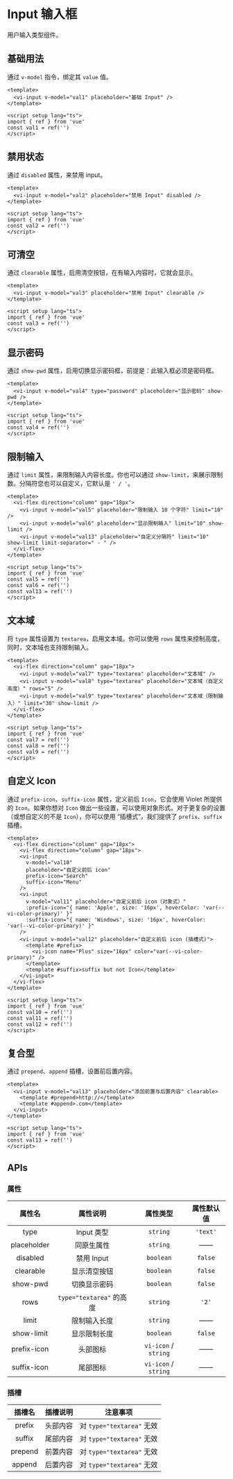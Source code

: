 <script setup lang="ts">
import { ref } from 'vue'

const val1 = ref('')
const val2 = ref('')
const val3 = ref('')
const val4 = ref('')
const val5 = ref('')
const val6 = ref('')
const val7 = ref('')
const val8 = ref('')
const val9 = ref('')
const val10 = ref('')
const val11 = ref('')
const val12 = ref('')
const val13 = ref('')
</script>

# Input 输入框

用户输入类型组件。

## 基础用法

通过 `v-model` 指令，绑定其 `value` 值。

<div class="examples">
  <vi-input v-model="val1" placeholder="基础 Input" />
</div>

```vue
<template>
  <vi-input v-model="val1" placeholder="基础 Input" />
</template>

<script setup lang="ts">
import { ref } from 'vue'
const val1 = ref('')
</script>
```

## 禁用状态

通过 `disabled` 属性，来禁用 input。

<div class="examples">
  <vi-input v-model="val2" placeholder="禁用 Input" disabled />
</div>

```vue
<template>
  <vi-input v-model="val2" placeholder="禁用 Input" disabled />
</template>

<script setup lang="ts">
import { ref } from 'vue'
const val2 = ref('')
</script>
```

## 可清空

通过 `clearable` 属性，启用清空按钮，在有输入内容时，它就会显示。

<div class="examples">
  <vi-input v-model="val3" placeholder="可清空 Input" clearable />
</div>

```vue
<template>
  <vi-input v-model="val3" placeholder="禁用 Input" clearable />
</template>

<script setup lang="ts">
import { ref } from 'vue'
const val3 = ref('')
</script>
```

## 显示密码

通过 `show-pwd` 属性，启用切换显示密码框，前提是：此输入框必须是密码框。

<div class="examples">
  <vi-input v-model="val4" type="password" placeholder="显示密码" show-pwd />
</div>

```vue
<template>
  <vi-input v-model="val4" type="password" placeholder="显示密码" show-pwd />
</template>

<script setup lang="ts">
import { ref } from 'vue'
const val4 = ref('')
</script>
```

## 限制输入

通过 `limit` 属性，来限制输入内容长度。你也可以通过 `show-limit`，来展示限制数。分隔符您也可以自定义，它默认是 `' / '`。

<div class="examples">
  <vi-flex direction="column" gap="18px">
    <vi-input v-model="val5" placeholder="限制输入 10 个字符" limit="10" />
    <vi-input v-model="val6" placeholder="显示限制输入" limit="10" show-limit />
    <vi-input v-model="val13" placeholder="自定义分隔符" limit="10" show-limit limit-separator=" - " />
  </vi-flex>
</div>

```vue
<template>
  <vi-flex direction="column" gap="18px">
    <vi-input v-model="val5" placeholder="限制输入 10 个字符" limit="10" />
    <vi-input v-model="val6" placeholder="显示限制输入" limit="10" show-limit />
    <vi-input v-model="val13" placeholder="自定义分隔符" limit="10" show-limit limit-separator=" - " />
  </vi-flex>
</template>

<script setup lang="ts">
import { ref } from 'vue'
const val5 = ref('')
const val6 = ref('')
const val13 = ref('')
</script>
```

## 文本域

将 `type` 属性设置为 `textarea`，启用文本域。你可以使用 `rows` 属性来控制高度，同时，文本域也支持限制输入。

<div class="examples">
  <vi-flex direction="column" gap="18px">
    <vi-input v-model="val7" type="textarea" placeholder="文本域" />
    <vi-input v-model="val8" type="textarea" placeholder="文本域（自定义高度）" rows="5" />
    <vi-input v-model="val9" type="textarea" placeholder="文本域（限制输入）" limit="30" show-limit />
  </vi-flex>
</div>

```vue
<template>
  <vi-flex direction="column" gap="18px">
    <vi-input v-model="val7" type="textarea" placeholder="文本域" />
    <vi-input v-model="val8" type="textarea" placeholder="文本域（自定义高度）" rows="5" />
    <vi-input v-model="val9" type="textarea" placeholder="文本域（限制输入）" limit="30" show-limit />
  </vi-flex>
</template>

<script setup lang="ts">
import { ref } from 'vue'
const val7 = ref('')
const val8 = ref('')
const val9 = ref('')
</script>
```

## 自定义 Icon

通过 `prefix-icon`、`suffix-icon` 属性，定义前后 `Icon`，它会使用 Violet 所提供的 `Icon`。如果你想对 `Icon` 做出一些设置，可以使用对象形式。对于更复杂的设置（或想自定义的不是 `Icon`），你可以使用 “插槽式”，我们提供了 `prefix`、`suffix` 插槽。

<div class="examples">
  <vi-flex direction="column" gap="18px">
    <vi-input 
      v-model="val10" 
      placeholder="自定义前后 icon" 
      prefix-icon="Search" 
      suffix-icon="Menu" 
    />
    <vi-input 
      v-model="val11" placeholder="自定义前后 icon（对象式）" 
      :prefix-icon="{ name: 'Apple', size: '16px', hoverColor: 'var(--vi-color-primary)' }" 
      :suffix-icon="{ name: 'Windows', size: '16px', hoverColor: 'var(--vi-color-primary)' }"  
    />
    <vi-input v-model="val12" placeholder="自定义前后 icon (插槽式)">
      <template #prefix>
        <vi-icon name="Plus" size="16px" color="var(--vi-color-primary)" />
      </template>
      <template #suffix>suffix but not Icon</template>
    </vi-input>
  </vi-flex>
</div>

```vue
<template>
  <vi-flex direction="column" gap="18px">
    <vi-flex direction="column" gap="18px">
    <vi-input 
      v-model="val10" 
      placeholder="自定义前后 icon" 
      prefix-icon="Search" 
      suffix-icon="Menu" 
    />
    <vi-input 
      v-model="val11" placeholder="自定义前后 icon（对象式）" 
      :prefix-icon="{ name: 'Apple', size: '16px', hoverColor: 'var(--vi-color-primary)' }" 
      :suffix-icon="{ name: 'Windows', size: '16px', hoverColor: 'var(--vi-color-primary)' }"  
    />
    <vi-input v-model="val12" placeholder="自定义前后 icon (插槽式)">
      <template #prefix>
        <vi-icon name="Plus" size="16px" color="var(--vi-color-primary)" />
      </template>
      <template #suffix>suffix but not Icon</template>
    </vi-input>
  </vi-flex>
</template>

<script setup lang="ts">
import { ref } from 'vue'
const val10 = ref('')
const val11 = ref('')
const val12 = ref('')
</script>
```

## 复合型

通过 `prepend`、`append` 插槽，设置前后置内容。

<div class="examples">
  <vi-input v-model="val13" placeholder="添加前置与后置内容" clearable>
    <template #prepend>http://</template>
    <template #append>.com</template>
  </vi-input>
</div>

```vue
<template>
  <vi-input v-model="val13" placeholder="添加前置与后置内容" clearable>
    <template #prepend>http://</template>
    <template #append>.com</template>
  </vi-input>
</template>

<script setup lang="ts">
import { ref } from 'vue'
const val13 = ref('')
</script>
```

## APIs

### 属性

| 属性名 | 属性说明 | 属性类型 | 属性默认值 |
| :---: | :---: | :---: | :---: |
| type | Input 类型 | `string` | `'text'` |
| placeholder | 同原生属性 | `string` | —— |
| disabled | 禁用 Input | `boolean` | `false` |
| clearable | 显示清空按钮 | `boolean` | `false` |
| show-pwd | 切换显示密码 | `boolean` | `false` |
| rows | `type="textarea"` 的高度 | `string` | `'2'` |
| limit | 限制输入长度 | `string` | —— |
| show-limit | 显示限制长度 | `boolean` | `false` |
| prefix-icon | 头部图标 | `vi-icon` / `string` | —— |
| suffix-icon | 尾部图标 | `vi-icon` / `string` | —— |

### 插槽

| 插槽名 | 插槽说明 | 注意事项 |
| :---: | :---: | :---: |
| prefix | 头部内容 | 对 `type="textarea"` 无效 |
| suffix | 尾部内容 | 对 `type="textarea"` 无效 |
| prepend | 前置内容 | 对 `type="textarea"` 无效 |
| append | 后置内容 | 对 `type="textarea"` 无效 |
